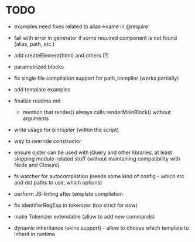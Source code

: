 # TODO

* examples need fixes related to alias->name in @require
* fail with error in generator if some required component is not found (alias, path, etc.)

* add createElement(html) and others (?)

* parametrized blocks

* fix single file compilation support for path_compiler (works partially)

* add template examples
* finalize readme.md
    * mention that render() always calls renderMainBlock() without arguments

* write usage for bin/ojster (within the script)
* way to override constructor

* ensure ojster can be used with jQuery and other libraries, at least skipping module-related stuff (without maintaining compatibility with Node and Closure)
* fs watcher for autocompilation (needs some kind of config - which src and dst paths to use, which options)
* perform JS-linting after template compilation

* fix identifierRegExp in tokenizer (too strict for now)
* make Tokenizer extendable (allow to add new commands)
* dynamic inheritance (skins support) - allow to choose which template to inherit in runtime
